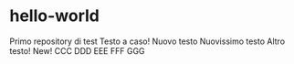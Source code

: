 # hello-world
Primo repository di test
Testo a caso!
Nuovo testo
Nuovissimo testo
Altro testo!
New!  CCC DDD EEE FFF GGG